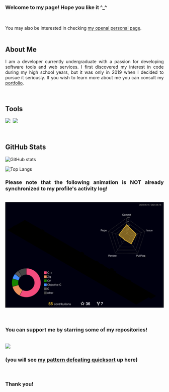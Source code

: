 <div align="justify">
  <br />
  
  <h3> Welcome to my page! Hope you like it ^_^ </h3>
    <br />

You may also be interested in checking <a href="https://community.openai.com/u/nranzo/summary">my openai personal page</a>.   
  <br />

## About Me

I am a developer currently undergraduate with a passion for developing software tools and web services. I first discovered my interest in code during my high school years, but it was only in 2019 when I decided to pursue it seriously. If you wish to learn more about me you can consult my [portfolio](personallink).

  <br />

## Tools
<img src="https://skillicons.dev/icons?i=javascript,html,mysql"/>&nbsp;&nbsp;<img src="https://skillicons.dev/icons?i=github,git,c,flask,python,java"/>

  <br />

## GitHub Stats

![GitHub stats](https://github-readme-stats.vercel.app/api?username=nRanzo&show_icons=true&theme=dark&hide_progress=true)

![Top Langs](https://github-readme-stats-one-bice.vercel.app/api/top-langs/?username=nRanzo&hide_progress=true&langs_count=10&layout=compact&theme=dark&role=OWNER,ORGANIZATION_MEMBER,COLLABORATOR)
        <h3> Please note that the following animation is NOT already synchronized to my profile's activity log! </h3>

  <br />
  
  <img src="./nRanzo_3d_contrib/profile-night-rainbow.svg" alt="Contribution Calendar"/>

  <br />
  <br />
  <br />

  <h3> You can support me by starring some of my repositories! </h3>

  <br />
  
  <img src="./pattern-defeating-quicksort/qcksort.gif" width=auto height=auto />

  <h3> (you will see <a href="https://github.com/nRanzo/pattern-defeating-quicksort">my pattern defeating quicksort</a> up here) </h3>
  
  <br />
  
  <h3> Thank you! </h3>
</div>
